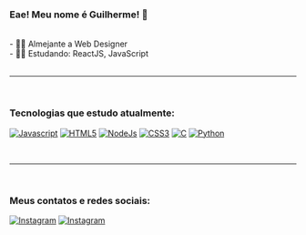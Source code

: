 
### Eae! Meu nome é Guilherme! 💪
<br>
- 🏋️‍♂️ Almejante a Web Designer <br>
- 👨‍💻 Estudando: ReactJS, JavaScript <br>

<br>
<hr><br>

### Tecnologias que estudo atualmente: 

[![Javascript](https://img.shields.io/badge/JavaScript-F7DF1E?style=for-the-badge&logo=javascript&logoColor=black)]() [![HTML5](https://img.shields.io/badge/HTML5-E34F26?style=for-the-badge&logo=html5&logoColor=white)]() [![NodeJs](https://img.shields.io/badge/Node.js-43853D?style=for-the-badge&logo=node.js&logoColor=white)]() [![CSS3](https://img.shields.io/badge/CSS3-1572B6?style=for-the-badge&logo=css3&logoColor=white)]() [![C](https://img.shields.io/badge/C-00599C?style=for-the-badge&logo=c&logoColor=white)]()  [![Python](https://img.shields.io/badge/Python-3776AB?style=for-the-badge&logo=python&logoColor=white)](https://www.python.org) 

<br>

<hr><br>

### Meus contatos e redes sociais:

[![Instagram](https://img.shields.io/badge/Instagram-E4405F?style=for-the-badge&logo=instagram&logoColor=white)](https://www.instagram.com/belloniagui/) [![Instagram](https://img.shields.io/badge/LinkedIn-0077B5?style=for-the-badge&logo=linkedin&logoColor=white)](https://www.linkedin.com/in/guilherme-bellonia-2b27a7268/)
